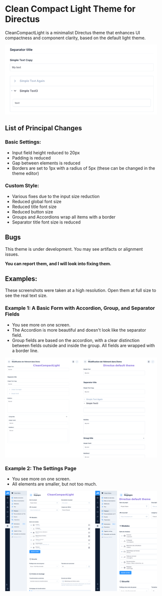 # Clean Compact Light Theme for Directus
CleanCompactLight is a minimalist Directus theme that enhances UI compactness and component clarity, based on the default light theme.

![](https://raw.githubusercontent.com/ptkio/directus-extension-theme-clean-compact-light/main/screenshots/main.png)

## List of Principal Changes

### Basic Settings:
- Input field height reduced to 20px
- Padding is reduced
- Gap between elements is reduced
- Borders are set to 1px with a radius of 5px (these can be changed in the theme editor)

### Custom Style:
- Various fixes due to the input size reduction
- Reduced global font size
- Reduced title font size
- Reduced button size
- Groups and Accordions wrap all items with a border
- Separator title font size is reduced

## Bugs
This theme is under development. You may see artifacts or alignment issues.

**You can report them, and I will look into fixing them.**

## Examples:
These screenshots were taken at a high resolution. Open them at full size to see the real text size.
### Example 1: A Basic Form with Accordion, Group, and Separator Fields
- You see more on one screen.
- The Accordion is more beautiful and doesn't look like the separator field.
- Group fields are based on the accordion, with a clear distinction between fields outside and inside the group. All fields are wrapped with a border line.

![Example 1: Form Display](https://raw.githubusercontent.com/ptkio/directus-extension-theme-clean-compact-light/main/screenshots/example_1.png)

### Example 2: The Settings Page
- You see more on one screen.
- All elements are smaller, but not too much.

![Example 2: Settings Page](https://raw.githubusercontent.com/ptkio/directus-extension-theme-clean-compact-light/main/screenshots/example_2.png)